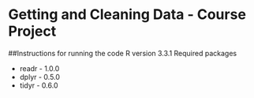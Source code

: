 # Getting and Cleaning Data - Course Project

##Instructions for running the code
R version 3.3.1
Required packages
* readr - 1.0.0
* dplyr - 0.5.0
* tidyr - 0.6.0